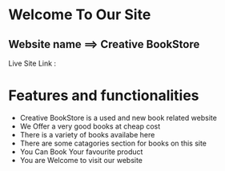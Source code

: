 # Welcome To Our Site #

## Website name ==> Creative BookStore ##

Live Site Link : 

# Features and functionalities

-  Creative BookStore is a used and new book related website
-  We Offer a very good books at cheap cost
-  There is a variety of books availabe here
-  There are some catagories section for books on this site
-  You Can Book Your favourite product
-  You are Welcome to visit our website


